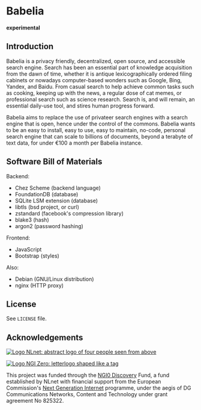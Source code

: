 # Babelia

**experimental**

## Introduction

Babelia is a privacy friendly, decentralized, open source, and
accessible search engine. Search has been an essential part of
knowledge acquisition from the dawn of time, whether it is antique
lexicographically ordered filing cabinets or nowadays computer-based
wonders such as Google, Bing, Yandex, and Baidu. From casual search to
help achieve common tasks such as cooking, keeping up with the news, a
regular dose of cat memes, or professional search such as science
research. Search is, and will remain, an essential daily-use tool, and
stires human progress forward.

Babelia aims to replace the use of privateer search engines with a
search engine that is open, hence under the control of the
commons. Babelia wants to be an easy to install, easy to use, easy to
maintain, no-code, personal search engine that can scale to billions
of documents, beyond a terabyte of text data, for under €100 a month
per Babelia instance.

## Software Bill of Materials

Backend:

- Chez Scheme (backend language)
- FoundationDB (database)
- SQLite LSM extension (database)
- libtls (bsd project, or curl)
- zstandard (facebook's compression library)
- blake3 (hash)
- argon2 (password hashing)

Frontend:

- JavaScript
- Bootstrap (styles)

Also:

- Debian (GNU/Linux distribution)
- nginx (HTTP proxy)

## License

See `LICENSE` file.

## Acknowledgements

[![Logo NLnet: abstract logo of four people seen from above](https://nlnet.nl/logo/banner.png)](https://NLnet.nl)

[![Logo NGI Zero: letterlogo shaped like a tag](https://nlnet.nl/image/logos/NGI0_tag.png)](https://NLnet.nl/NGI0)

This project was funded through the [NGI0
Discovery](https://nlnet.nl/discovery) Fund, a fund established by
NLnet with financial support from the European Commission's [Next
Generation Internet](https://ngi.eu) programme, under the aegis of DG
Communications Networks, Content and Technology under grant agreement
No 825322.
